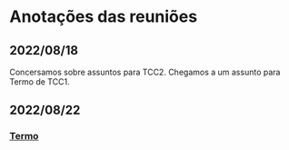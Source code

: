 # Anotações das reuniões  

## 2022/08/18  

Concersamos sobre assuntos para TCC2. Chegamos a um assunto para Termo de TCC1.

## 2022/08/22

### [Termo](./Termo.pdf "Termo")  
